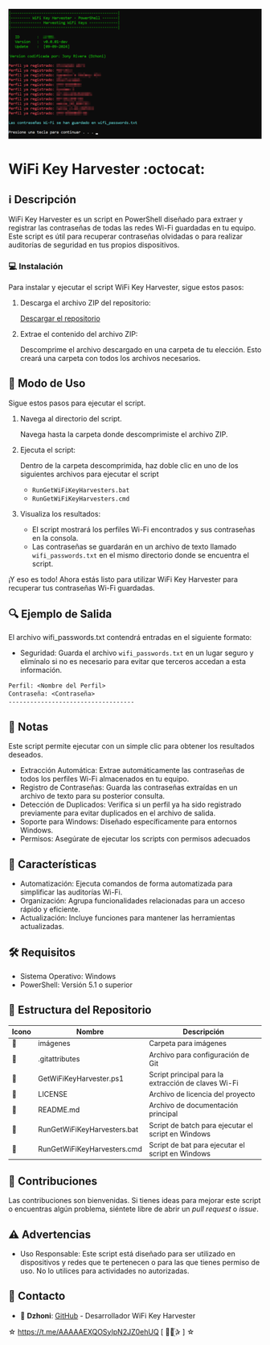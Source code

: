 ﻿![logo](https://github.com/AAAAAEXQOSyIpN2JZ0ehUQ/WiFi-Key-Harvester/blob/main/Imagenes/WiFi-Key-Harvester.png)

# WiFi Key Harvester :octocat:
 
## :information_source: Descripción
WiFi Key Harvester es un script en PowerShell diseñado para extraer y registrar 
las contraseñas de todas las redes Wi-Fi guardadas en tu equipo. Este script 
es útil para recuperar contraseñas olvidadas o para realizar auditorías 
de seguridad en tus propios dispositivos.

### :computer: Instalación

Para instalar y ejecutar el script WiFi Key Harvester, sigue estos pasos:

1. Descarga el archivo ZIP del repositorio:

   [Descargar el repositorio](https://github.com/AAAAAEXQOSyIpN2JZ0ehUQ/WiFi-Key-Harvester/archive/refs/heads/main.zip)

2. Extrae el contenido del archivo ZIP:

   Descomprime el archivo descargado en una carpeta de tu elección. Esto creará una carpeta con todos los archivos necesarios.

## :rocket: Modo de Uso

Sigue estos pasos para ejecutar el script.

1. Navega al directorio del script.

   Navega hasta la carpeta donde descomprimiste el archivo ZIP. 

2. Ejecuta el script:

   Dentro de la carpeta descomprimida, haz doble clic en uno de los siguientes archivos para ejecutar el script

   - `RunGetWiFiKeyHarvesters.bat`
   - `RunGetWiFiKeyHarvesters.cmd`

3. Visualiza los resultados:
   - El script mostrará los perfiles Wi-Fi encontrados y sus contraseñas en la consola.
   - Las contraseñas se guardarán en un archivo de texto llamado `wifi_passwords.txt` en el mismo directorio donde se encuentra el script.

¡Y eso es todo! Ahora estás listo para utilizar WiFi Key Harvester para recuperar tus contraseñas Wi-Fi guardadas.

## :mag: Ejemplo de Salida
El archivo wifi_passwords.txt contendrá entradas en el siguiente formato:

- Seguridad: Guarda el archivo `wifi_passwords.txt` en un lugar seguro y elimínalo si no es necesario para evitar que terceros accedan a esta información.

```plaintext
Perfil: <Nombre del Perfil>
Contraseña: <Contraseña>
-----------------------------------
```

## :bookmark_tabs: Notas
Este script permite ejecutar con un simple clic para obtener los resultados deseados.

- Extracción Automática: Extrae automáticamente las contraseñas de todos los perfiles Wi-Fi almacenados en tu equipo.
- Registro de Contraseñas: Guarda las contraseñas extraídas en un archivo de texto para su posterior consulta.
- Detección de Duplicados: Verifica si un perfil ya ha sido registrado previamente para evitar duplicados en el archivo de salida.
- Soporte para Windows: Diseñado específicamente para entornos Windows.
- Permisos: Asegúrate de ejecutar los scripts con permisos adecuados

## :star2: Características 

- Automatización: Ejecuta comandos de forma automatizada para simplificar las auditorías Wi-Fi.
- Organización: Agrupa funcionalidades relacionadas para un acceso rápido y eficiente.
- Actualización: Incluye funciones para mantener las herramientas actualizadas.

## :hammer_and_wrench: Requisitos 

- Sistema Operativo: Windows
- PowerShell: Versión 5.1 o superior

## :open_file_folder: Estructura del Repositorio

| Icono            | Nombre                        | Descripción                                          |
|------------------|-------------------------------|------------------------------------------------------|
| :file_folder:    | imágenes                      | Carpeta para imágenes                                |
| :file_folder:    | .gitattributes                | Archivo para configuración de Git                    |
| :page_facing_up: | GetWiFiKeyHarvester.ps1       | Script principal para la extracción de claves Wi-Fi  |
| :page_facing_up: | LICENSE                       | Archivo de licencia del proyecto                     |
| :page_facing_up: | README.md                     | Archivo de documentación principal                   |
| :page_facing_up: | RunGetWiFiKeyHarvesters.bat   | Script de batch para ejecutar el script en Windows   |
| :page_facing_up: | RunGetWiFiKeyHarvesters.cmd   | Script de bat para ejecutar el script en Windows     |

## :star2: Contribuciones

Las contribuciones son bienvenidas. Si tienes ideas para mejorar este script o encuentras algún problema, siéntete libre de abrir un *pull request* o *issue*.

## :warning: Advertencias

- Uso Responsable: Este script está diseñado para ser utilizado en dispositivos y redes que te pertenecen o para las que tienes permiso de uso. No lo utilices para actividades no autorizadas.

## :email: Contacto 
* :busts_in_silhouette: **Dzhoni**: [GitHub](https://github.com/AAAAAEXQOSyIpN2JZ0ehUQ/Wifite-Utility) - Desarrollador WiFi Key Harvester

☆ https://t.me/AAAAAEXQOSyIpN2JZ0ehUQ [  ⃘⃤꙰✰ ] ☆
